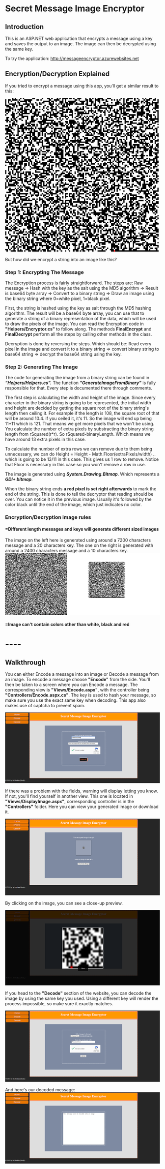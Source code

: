 # Secret Message Image Encryptor
## Introduction
This is an ASP.NET web application that encrypts a message using a key and saves the output to an image. The image can then be decrypted using the same key.

To try the application:
http://messageencryptor.azurewebsites.net

## Encryption/Decryption Explained
If you tried to encrypt a message using this app, you'll get a similar result to this:

![Alt text](Screenshots/exm.png?raw=true "example")

But how did we encrypt a string into an image like this?
### Step 1: Encrypting The Message
The Encryption process is fairly straightforward. The steps are: Raw message => Hash with the key as the salt using the MD5 algorithm => Result is base64 byte array => Convert to a binary string => Draw an image using the binary string where 0=white pixel, 1=black pixel.  

First, the string is hashed using the key as salt through the MD5 hashing algorithm. The result will be a base64 byte array, you can use that to generate a string of a binary representation of the data, which will be used to draw the pixels of the image. You can read the Encryption code in **"Helpers/Encryptor.cs"** to follow along. The methods **FinalEncrypt** and **FinalDecrypt** perform all the steps by calling other methods in the class.

Decryption is done by reversing the steps. Which should be:
Read every pixel in the image and convert it to a binary string => convert binary string to base64 string => decrypt the base64 string using the key.

### Step 2: Generating The Image

The code for generating the image from a binary string can be found in ***"Helpers/Helpers.cs".*** 
The function ***"GenerateImageFromBinary"*** is fully responsible for that. Every step is documented there through comments.

The first step is calculating the width and height of the image. Since every character in the binary string is going to be represented, the initial width and height are decided by getting the square root of the binary string's length then ceiling it. For example if the length is 108, the square root of that will be around 10.4. if you ceiled it, it's 11. So the image will end up being 11\*11 which is 121. That means we get more pixels that we won't be using. You calculate the number of extra pixels by substracting the binary string length from rSquared(r*r). So rSquared-binaryLength. Which means we have around 13 extra pixels in this case.

To calculate the number of extra rows we can remove due to them being unnecessary, we can do Height = Height - Math.Floor(extraPixels/width) .. which is going to be 13/11 in this case. This gives us 1 row to remove. 
Notice that Floor is necessary in this case so you won't remove a row in use. 



The image is generated using ***System.Drawing.Bitmap***. Which represents a ***GDI+ bitmap***.

When the binary string ends **a red pixel is set right afterwards** to mark the end of the string. This is done to tell the decryptor that reading should be over. You can notice it in the previous image. Usually it's followed by the color black until the end of the image, which just indicates no color.

### Encryption/Decryption image rules

#### **=Different length messages and keys will generate different sized images**
The image on the left here is generated using around a 7200 characters message and a 20 characters key.
The one on the right is generated with around a 2400 characters message and a 10 characters key.
![Alt text](Screenshots/comparison.png?raw=true "Comparison")
#### **=Image can't contain colors other than white, black and red**

# ----

## Walkthrough

You can either Encode a message into an image or Decode a message from an image. To encode a message choose **"Encode"** from the side. 
You'll then be taken to a screen where you can Encode a message. The corresponding view is **"Views/Encode.aspx"**, with the controller being **"Controllers/Encode.aspx.cs"**. The key is used to hash your message, so make sure you use the exact same key when decoding. 
This app also makes use of captcha to prevent spam.

![Alt text](Screenshots/2.png?raw=true "Main page")

If there was a problem with the fields, warning will display letting you know. If not, you'll find yourself in another view. This one is located in **"Views/DisplayImage.aspx"**, corresponding controller is in the **"Controllers"** folder.
Here you can view your generated image or download it.

![Alt text](Screenshots/3.png?raw=true "Displaying generated image")

By clicking on the image, you can see a close-up preview.

![Alt text](Screenshots/4.png?raw=true "Displaying generated image")

If you head to the **"Decode"** section of the website, you can decode the image by using the same key you used. 
Using a different key will render the process impossible, so make sure it exactly matches.

![Alt text](Screenshots/5.png?raw=true "Decoding image")

And here's our decoded message:
![Alt text](Screenshots/6.png?raw=true "Decoding image")
